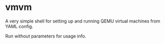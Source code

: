 # vmvm

A very simple shell for setting up and running QEMU virtual machines from YAML config.

Run without parameters for usage info.